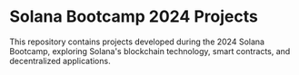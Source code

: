 # Solana Bootcamp 2024 Projects

This repository contains projects developed during the 2024 Solana Bootcamp, exploring Solana's blockchain technology, smart contracts, and decentralized applications.
